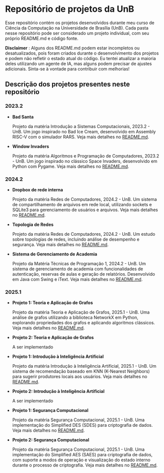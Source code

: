 # Repositório de projetos da UnB

Esse repositório contém os projetos desenvolvidos durante meu curso de Ciência da Computação na Universidade de Brasília (UnB). Cada pasta nesse repositório pode ser considerado um projeto individual, com seu próprio README.md e código fonte.

**Disclaimer** : Alguns dos README.md podem estar incompletos ou desatualizados, pois foram criados durante o desenvolvimento dos projetos e podem não refletir o estado atual do código. Eu tentei atualizar a maioria deles utilizando um agente de IA, mas alguns podem precisar de ajustes adicionais. Sinta-se à vontade para contribuir com melhorias!

## Descrição dos projetos presentes neste repositório

### 2023.2

- **Bad Santa**

  Projeto da matéria Introdução a Sistemas Computacionais, 2023.2 - UnB. Um jogo inspirado no Bad Ice Cream, desenvolvido em Assembly RISC-V com o simulador RARS. Veja mais detalhes no [README.md](Jogo-ISC-Assembly-Risc-V/README.md).

- **Window Invaders**

  Projeto da matéria Algoritmos e Programação de Computadores, 2023.2 - UnB. Um jogo inspirado no clássico Space Invaders, desenvolvido em Python com Pygame. Veja mais detalhes no [README.md](WindowInvaders-APC/README.md).

### 2024.2

- **Dropbox de rede interna**

  Projeto da matéria Redes de Computadores, 2024.2 - UnB. Um sistema de compartilhamento de arquivos em rede local, utilizando sockets e SQLite3 para gerenciamento de usuários e arquivos. Veja mais detalhes no [README.md](Dropbox-Redes-UnB/README.md).

- **Topologia de Redes**

  Projeto da matéria Redes de Computadores, 2024.2 - UnB. Um estudo sobre topologias de redes, incluindo análise de desempenho e segurança. Veja mais detalhes no [README.md](topologia-redes/README.md).

- **Sistema de Gerenciamento de Academia**

  Projeto da Matéria Técnicas de Programação 1, 2024.2 - UnB. Um sistema de gerenciamento de academia com funcionalidades de autenticação, reservas de aulas e geração de relatórios. Desenvolvido em Java com Swing e iText. Veja mais detalhes no [README.md](Sistema-tp1/README.md).

### 2025.1

- **Projeto 1: Teoria e Aplicação de Grafos**

  Projeto da matéria Teoria e Aplicação de Grafos, 2025.1 - UnB. Uma análise de grafos utilizando a biblioteca NetworkX em Python, explorando propriedades dos grafos e aplicando algoritmos clássicos. Veja mais detalhes no [README.md](Projeto-1-Grafos/README.md).

- **Projeto 2: Teoria e Aplicação de Grafos**

  A ser implementado

- **Projeto 1: Introdução à Inteligência Artificial**

  Projeto da matéria Introdução à Inteligência Artificial, 2025.1 - UnB. Um sistema de recomendação baseado em KNN (K-Nearest Neighbors) para sugerir produtores locais aos usuários. Veja mais detalhes no [README.md](Projeto-1-IIA/README.md).

- **Projeto 2: Introdução à Inteligência Artificial**

  A ser implementado

- **Projeto 1: Segurança Computacional**

  Projeto da matéria Segurança Computacional, 2025.1 - UnB. Uma implementação do Simplified DES (SDES) para criptografia de dados. Veja mais detalhes no [README.md](implementacao-SDES/README.md).

- **Projeto 2: Segurança Computacional**

  Projeto da matéria Segurança Computacional, 2025.1 - UnB. Uma implementação do Simplified AES (SAES) para criptografia de dados, com suporte a modos de operação e visualização do estado interno durante o processo de criptografia. Veja mais detalhes no [README.md](S-AES/README.md).
